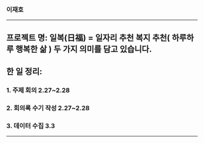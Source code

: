 ### 이재호

---

## 프로젝트 명: 일복(日福) = 일자리 추천 복지 추천( 하루하루 행복한 삶 ) 두 가지 의미를 담고 있습니다.

## 한 일 정리:

### 1. 주제 회의 2.27~2.28
### 2. 회의록 수기 작성 2.27~2.28
### 3. 데이터 수집 3.3
---
